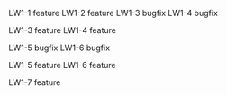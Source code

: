 LW1-1 feature
LW1-2 feature
LW1-3 bugfix
LW1-4 bugfix

LW1-3 feature
LW1-4 feature

LW1-5 bugfix
LW1-6 bugfix

LW1-5 feature
LW1-6 feature

LW1-7 feature
